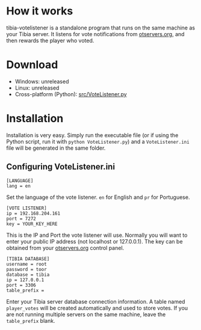 # How it works
tibia-votelistener is a standalone program that runs on the same machine as your Tibia server. It listens for vote notifications from [otservers.org](https://otservers.org), and then rewards the player who voted.

# Download
- Windows: unreleased
- Linux: unreleased
- Cross-platform (Python): [src/VoteListener.py](https://github.com/Arrexel/tibia-votelistener/blob/master/src/VoteListener.py)

# Installation
Installation is very easy. Simply run the executable file (or if using the Python script, run it with `python VoteListener.py`) and a `VoteListener.ini` file will be generated in the same folder.

## Configuring VoteListener.ini

```
[LANGUAGE]
lang = en
```
Set the language of the vote listener. `en` for English and `pr` for Portuguese.

```
[VOTE LISTENER]
ip = 192.168.204.161
port = 7272
key = YOUR_KEY_HERE
```
This is the IP and Port the vote listener will use. Normally you will want to enter your public IP address (not localhost or 127.0.0.1). The key can be obtained from your [otservers.org](https://otservers.org) control panel.

```
[TIBIA DATABASE]
username = root
password = toor
database = tibia
ip = 127.0.0.1
port = 3306
table_prefix =
```

Enter your Tibia server database connection information. A table named `player_votes` will be created automatically and used to store votes. If you are not running multiple servers on the same machine, leave the `table_prefix` blank.
